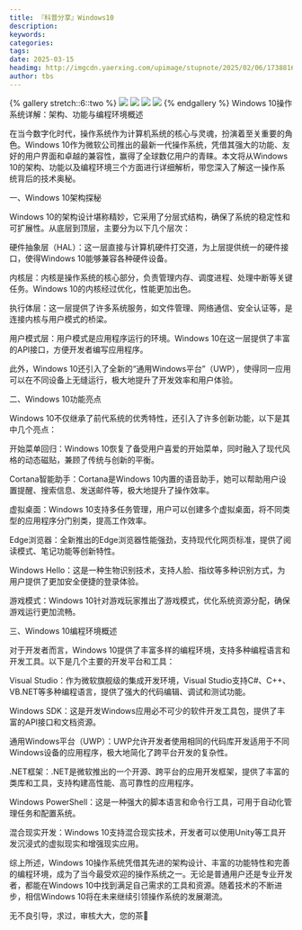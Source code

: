 ```yaml
---
title: 『科普分享』Windows10
description: 
keywords: 
categories: 
tags: 
date: 2025-03-15
headimg: http://imgcdn.yaerxing.com/upimage/stupnote/2025/02/06/1738816163_20760506_5482.jpg
author: tbs
---
```


{% gallery stretch::6::two %}
![](https://imgcdn.yaerxing.com/upimage/stupnote/2025/02/06/1738816163_20760506_5482.jpg)
![](https://imgcdn.yaerxing.com/upimage/stupnote/2025/02/06/1738816163_20760506_6991.jpg)
![](https://imgcdn.yaerxing.com/upimage/stupnote/2025/02/06/1738816164_20760506_3767.jpg)
![](https://imgcdn.yaerxing.com/upimage/stupnote/2025/02/06/1738816165_20760506_2989.jpg)
{% endgallery %}
Windows 10操作系统详解：架构、功能与编程环境概述

在当今数字化时代，操作系统作为计算机系统的核心与灵魂，扮演着至关重要的角色。Windows 10作为微软公司推出的最新一代操作系统，凭借其强大的功能、友好的用户界面和卓越的兼容性，赢得了全球数亿用户的青睐。本文将从Windows 10的架构、功能以及编程环境三个方面进行详细解析，带您深入了解这一操作系统背后的技术奥秘。

一、Windows 10架构探秘

Windows 10的架构设计堪称精妙，它采用了分层式结构，确保了系统的稳定性和可扩展性。从底层到顶层，主要分为以下几个层次：

硬件抽象层（HAL）：这一层直接与计算机硬件打交道，为上层提供统一的硬件接口，使得Windows 10能够兼容各种硬件设备。

内核层：内核是操作系统的核心部分，负责管理内存、调度进程、处理中断等关键任务。Windows 10的内核经过优化，性能更加出色。

执行体层：这一层提供了许多系统服务，如文件管理、网络通信、安全认证等，是连接内核与用户模式的桥梁。

用户模式层：用户模式是应用程序运行的环境。Windows 10在这一层提供了丰富的API接口，方便开发者编写应用程序。

此外，Windows 10还引入了全新的“通用Windows平台”（UWP），使得同一应用可以在不同设备上无缝运行，极大地提升了开发效率和用户体验。

二、Windows 10功能亮点

Windows 10不仅继承了前代系统的优秀特性，还引入了许多创新功能，以下是其中几个亮点：

开始菜单回归：Windows 10恢复了备受用户喜爱的开始菜单，同时融入了现代风格的动态磁贴，兼顾了传统与创新的平衡。

Cortana智能助手：Cortana是Windows 10内置的语音助手，她可以帮助用户设置提醒、搜索信息、发送邮件等，极大地提升了操作效率。

虚拟桌面：Windows 10支持多任务管理，用户可以创建多个虚拟桌面，将不同类型的应用程序分门别类，提高工作效率。

Edge浏览器：全新推出的Edge浏览器性能强劲，支持现代化网页标准，提供了阅读模式、笔记功能等创新特性。

Windows Hello：这是一种生物识别技术，支持人脸、指纹等多种识别方式，为用户提供了更加安全便捷的登录体验。

游戏模式：Windows 10针对游戏玩家推出了游戏模式，优化系统资源分配，确保游戏运行更加流畅。

三、Windows 10编程环境概述

对于开发者而言，Windows 10提供了丰富多样的编程环境，支持多种编程语言和开发工具。以下是几个主要的开发平台和工具：

Visual Studio：作为微软旗舰级的集成开发环境，Visual Studio支持C#、C++、VB.NET等多种编程语言，提供了强大的代码编辑、调试和测试功能。

Windows SDK：这是开发Windows应用必不可少的软件开发工具包，提供了丰富的API接口和文档资源。

通用Windows平台（UWP）：UWP允许开发者使用相同的代码库开发适用于不同Windows设备的应用程序，极大地简化了跨平台开发的复杂性。

.NET框架：.NET是微软推出的一个开源、跨平台的应用开发框架，提供了丰富的类库和工具，支持构建高性能、高可靠性的应用程序。

Windows PowerShell：这是一种强大的脚本语言和命令行工具，可用于自动化管理任务和配置系统。

混合现实开发：Windows 10支持混合现实技术，开发者可以使用Unity等工具开发沉浸式的虚拟现实和增强现实应用。

综上所述，Windows 10操作系统凭借其先进的架构设计、丰富的功能特性和完善的编程环境，成为了当今最受欢迎的操作系统之一。无论是普通用户还是专业开发者，都能在Windows 10中找到满足自己需求的工具和资源。随着技术的不断进步，相信Windows 10将在未来继续引领操作系统的发展潮流。

无不良引导，求过，审核大大，您的茶🍵
